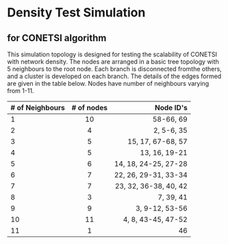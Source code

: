 # Density Test Simulation
## for CONETSI algorithm

This simulation topology is designed for testing the scalability of CONETSI
with network density.  The nodes are arranged in a basic tree topology with 5
neighbours to the root node.  Each branch is disconnected fromthe others, and a
cluster is developed on each branch.  The details of the edges formed are
given in the table below.  Nodes have number of neighbours varying from 1-11.

| # of Neighbours | # of nodes | Node ID's                                |
| --------------- |:----------:| ----------------------------------------:|
| 1               | 10         | 58-66, 69                                |
| 2               |  4         | 2, 5-6, 35                               |
| 3               |  5         | 15, 17, 67-68, 57                        |
| 4               |  5         | 13, 16, 19-21                            |
| 5               |  6         | 14, 18, 24-25, 27-28                     |
| 6               |  7         | 22, 26, 29-31, 33-34                     |
| 7               |  7         | 23, 32, 36-38, 40, 42                    |
| 8               |  3         | 7, 39, 41                                |
| 9               |  9         | 3, 9-12, 53-56                           |
| 10              | 11         | 4, 8, 43-45, 47-52                       |
| 11              |  1         | 46                                       |
